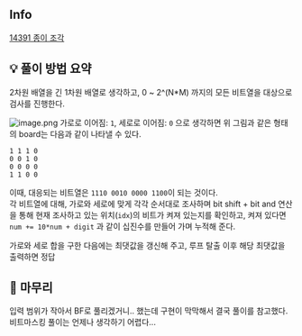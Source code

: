 ## Info
[14391 종이 조각](https://www.acmicpc.net/problem/14391)

## 💡 풀이 방법 요약
2차원 배열을 긴 1차원 배열로 생각하고, 0 ~ 2^(N*M) 까지의 모든 비트열을 대상으로 검사를 진행한다.
  
![image.png](https://onlinejudgeimages.s3-ap-northeast-1.amazonaws.com/problem/14391/1.png)
가로로 이어짐: `1`, 세로로 이어짐: `0` 으로 생각하면
위 그림과 같은 형태의 board는 다음과 같이 나타낼 수 있다.
```
1 1 1 0
0 0 1 0
0 0 0 0
1 1 0 0
```
이때, 대응되는 비트열은 `1110 0010 0000 1100`이 되는 것이다.  
각 비트열에 대해, 가로와 세로에 맞게 각각 순서대로 조사하며 bit shift + bit and 연산을 통해 현재 조사하고 있는 위치(`idx`)의 비트가 켜져 있는지를 확인하고, 켜져 있다면 `num += 10*num + digit` 과 같이 십진수를 만들어 가며 누적해 준다.  
  
가로와 세로 합을 구한 다음에는 최댓값을 갱신해 주고, 루프 탈출 이후 해당 최댓값을 출력하면 정답

## 🙂 마무리
입력 범위가 작아서 BF로 풀리겠거니.. 했는데 구현이 막막해서 결국 풀이를 참고했다.  
비트마스킹 풀이는 언제나 생각하기 어렵다...
